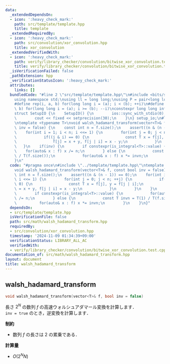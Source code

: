 ```yaml
---
data:
  _extendedDependsOn:
  - icon: ':heavy_check_mark:'
    path: src/template/template.hpp
    title: template
  _extendedRequiredBy:
  - icon: ':heavy_check_mark:'
    path: src/convolution/xor_convolution.hpp
    title: xor_convolution
  _extendedVerifiedWith:
  - icon: ':heavy_check_mark:'
    path: verify/library_checker/convolution/bitwise_xor_convolution.test.cpp
    title: verify/library_checker/convolution/bitwise_xor_convolution.test.cpp
  _isVerificationFailed: false
  _pathExtension: hpp
  _verificationStatusIcon: ':heavy_check_mark:'
  attributes:
    links: []
  bundledCode: "#line 2 \"src/template/template.hpp\"\n#include <bits/stdc++.h>\n\
    using namespace std;\nusing ll = long long;\nusing P = pair<long long, long long>;\n\
    #define rep(i, a, b) for(long long i = (a); i < (b); ++i)\n#define rrep(i, a,\
    \ b) for(long long i = (a); i >= (b); --i)\nconstexpr long long inf = 4e18;\n\
    struct SetupIO {\n    SetupIO() {\n        ios::sync_with_stdio(0);\n        cin.tie(0);\n\
    \        cout << fixed << setprecision(30);\n    }\n} setup_io;\n#line 3 \"src/math/walsh_hadamard_transform.hpp\"\
    \ntemplate <typename T>\nvoid walsh_hadamard_transform(vector<T>& f, const bool\
    \ inv = false) {\n    const int n = f.size();\n    assert((n & (n - 1)) == 0);\n\
    \    for(int i = 1; i < n; i <<= 1) {\n        for(int j = 0; j < n; ++j) {\n\
    \            if((j & i) == 0) {\n                const T x = f[j], y = f[j | i];\n\
    \                f[j] = x + y, f[j | i] = x - y;\n            }\n        }\n \
    \   }\n    if(inv) {\n        if constexpr(is_integral<T>::value) {\n        \
    \    for(auto& x : f) x /= n;\n        } else {\n            const T invn = T(1)\
    \ / T(f.size());\n            for(auto& x : f) x *= invn;\n        }\n    }\n\
    }\n"
  code: "#pragma once\n#include \"../template/template.hpp\"\ntemplate <typename T>\n\
    void walsh_hadamard_transform(vector<T>& f, const bool inv = false) {\n    const\
    \ int n = f.size();\n    assert((n & (n - 1)) == 0);\n    for(int i = 1; i < n;\
    \ i <<= 1) {\n        for(int j = 0; j < n; ++j) {\n            if((j & i) ==\
    \ 0) {\n                const T x = f[j], y = f[j | i];\n                f[j]\
    \ = x + y, f[j | i] = x - y;\n            }\n        }\n    }\n    if(inv) {\n\
    \        if constexpr(is_integral<T>::value) {\n            for(auto& x : f) x\
    \ /= n;\n        } else {\n            const T invn = T(1) / T(f.size());\n  \
    \          for(auto& x : f) x *= invn;\n        }\n    }\n}"
  dependsOn:
  - src/template/template.hpp
  isVerificationFile: false
  path: src/math/walsh_hadamard_transform.hpp
  requiredBy:
  - src/convolution/xor_convolution.hpp
  timestamp: '2024-11-09 01:34:39+09:00'
  verificationStatus: LIBRARY_ALL_AC
  verifiedWith:
  - verify/library_checker/convolution/bitwise_xor_convolution.test.cpp
documentation_of: src/math/walsh_hadamard_transform.hpp
layout: document
title: walsh_hadamard_transform
---
```


## walsh_hadamard_transform

```cpp
void walsh_hadamard_transform(vector<T>& f, bool inv = false)
```

長さ $2^N$ の数列 $f$ の高速ウォルシュアダマール変換を計算します．<br>
`inv = true` のとき，逆変換を計算します．

**制約**

- 数列 $f$ の長さは $2$ の累乗である．

**計算量**

- $O(2^N N)$